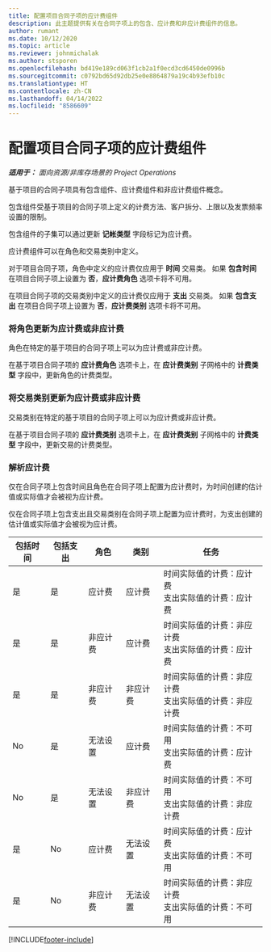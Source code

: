 ```yaml
---
title: 配置项目合同子项的应计费组件
description: 此主题提供有关在合同子项上的包含、应计费和非应计费组件的信息。
author: rumant
ms.date: 10/12/2020
ms.topic: article
ms.reviewer: johnmichalak
ms.author: stsporen
ms.openlocfilehash: bd419e189cd063f1cb2a1f0ecd3cd6450de0996b
ms.sourcegitcommit: c0792bd65d92db25e0e8864879a19c4b93efb10c
ms.translationtype: HT
ms.contentlocale: zh-CN
ms.lasthandoff: 04/14/2022
ms.locfileid: "8586609"
---
```

# <a name="configure-chargeable-components-of-a-project-contract-line"></a>配置项目合同子项的应计费组件

_**适用于：** 面向资源/非库存场景的 Project Operations_

基于项目的合同子项具有包含组件、应计费组件和非应计费组件概念。

包含组件受基于项目的合同子项上定义的计费方法、客户拆分、上限以及发票频率设置的限制。

包含组件的子集可以通过更新 **记帐类型** 字段标记为应计费。

应计费组件可以在角色和交易类别中定义。

对于项目合同子项，角色中定义的应计费仅应用于 **时间** 交易类。 如果 **包含时间** 在项目合同子项上设置为 **否**，**应计费角色** 选项卡将不可用。

在项目合同子项的交易类别中定义的应计费仅应用于 **支出** 交易类。 如果 **包含支出** 在项目合同子项上设置为 **否**，**应计费类别** 选项卡将不可用。

### <a name="update-a-role-to-be-chargeable-or-non-chargeable"></a>将角色更新为应计费或非应计费

角色在特定的基于项目的合同子项上可以为应计费或非应计费。

在基于项目合同子项的 **应计费角色** 选项卡上，在 **应计费类别** 子网格中的 **计费类型** 字段中，更新角色的计费类型。

### <a name="update-a-transaction-category-to-be-chargeable-or-non-chargeable"></a>将交易类别更新为应计费或非应计费

交易类别在特定的基于项目的合同子项上可以为应计费或非应计费。

在基于项目合同子项的 **应计费类别** 选项卡上，在 **应计费类别** 子网格中的 **计费类型** 字段中，更新交易的计费类型。

### <a name="resolve-chargeability"></a>解析应计费

仅在合同子项上包含时间且角色在合同子项上配置为应计费时，为时间创建的估计值或实际值才会被视为应计费。

仅在合同子项上包含支出且交易类别在合同子项上配置为应计费时，为支出创建的估计值或实际值才会被视为应计费。

| 包括时间 | 包括支出 | 角色 | 类别 | 任务 |
| --- | --- | --- | --- | --- |
| 是 | 是 | 应计费 | 应计费 | 时间实际值的计费：应计费 </br>支出实际值的计费：应计费 |
| 是 | 是 | 非应计费 | 应计费 | 时间实际值的计费：非应计费 </br>支出实际值的计费：应计费 |
| 是 | 是 | 非应计费 | 非应计费 | 时间实际值的计费：非应计费 </br>支出实际值的计费：非应计费 |
| No | 是 | 无法设置 | 应计费 | 时间实际值的计费：不可用 </br>支出实际值的计费：应计费 |
| No | 是 | 无法设置 | 非应计费 | 时间实际值的计费：不可用 </br>支出实际值的计费：非应计费 |
| 是 | No | 应计费 | 无法设置 | 时间实际值的计费：应计费 </br>支出实际值的计费：不可用 |
| 是 | No | 非应计费 | 无法设置 | 时间实际值的计费：非应计费 </br> 支出实际值的计费：不可用 |


[!INCLUDE[footer-include](../includes/footer-banner.md)]
